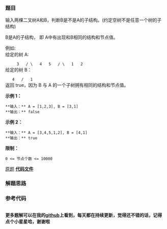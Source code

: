 ### 题目
输入两棵二叉树A和B，判断B是不是A的子结构。(约定空树不是任意一个树的子结构)

B是A的子结构， 即 A中有出现和B相同的结构和节点值。

例如:  
给定的树 A:

`     3  
    / \  
   4   5  
  / \  
 1   2`  
给定的树 B：

`   4  
  /  
 1`  
返回 true，因为 B 与 A 的一个子树拥有相同的结构和节点值。

**示例 1：**

    
    
    **输入：** A = [1,2,3], B = [3,1]
    **输出：** false
    

**示例 2：**

    
    
    **输入：** A = [3,4,5,1,2], B = [4,1]
    **输出：** true

**限制：**

`0 <= 节点个数 <= 10000`

[原题](https://leetcode-cn.com/problems/shu-de-zi-jie-gou-lcof/)    **[代码文件]()**


### 解题思路




### 参考代码

```go


```




**更多题解可以在我的[github](https://github.com/LZH139/leetcode_Go)上看到，每天都在持续更新，觉得还不错的话，记得点个小星星哈，谢谢啦**
